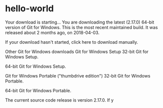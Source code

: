 # hello-world
Your download is starting...
You are downloading the latest (2.17.0) 64-bit version of Git for Windows. This is the most recent maintained build. It was released about 2 months ago, on 2018-04-03.

If your download hasn't started, click here to download manually.

Other Git for Windows downloads
Git for Windows Setup
32-bit Git for Windows Setup.

64-bit Git for Windows Setup.

Git for Windows Portable ("thumbdrive edition")
32-bit Git for Windows Portable.

64-bit Git for Windows Portable.

The current source code release is version 2.17.0. If y
